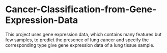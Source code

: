 # Cancer-Classification-from-Gene-Expression-Data
This project uses gene expression data, which contains many features but few samples, to predict the presence of lung cancer and specify the corresponding type give gene expression data of a lung tissue sample.
